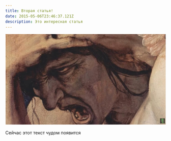 ```yaml
---
title: Вторая статья!
date: 2015-05-06T23:46:37.121Z
description: Это интересная статья
---
```

![Крик](009.jpg "Головная боль всех программистов это настроить npm без ошибки")

Сейчас этот текст чудом появится